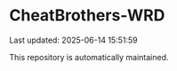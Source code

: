 # CheatBrothers-WRD

Last updated: 2025-06-14 15:51:59

This repository is automatically maintained.
